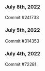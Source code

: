 ### July 8th, 2022

Commit #241733

### July 5th, 2022

Commit #314353


### July 4th, 2022

Commit #72281
